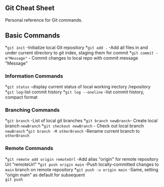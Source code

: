 ## Git Cheat Sheet

Personal reference for Git commands.

## Basic Commands
*`git init` -Initialize local Git repository
*`git add .` -Add all files in and under current directory to git index, staging them for commit
*`git commit -m"Message"` - Commit changes
to local repo with commit message "Message"


### Information Commands
*`git status` -display current status of local working irectory /repository
*`git log`-list commit history
*`git log --oneline` -list commit history, compact format

### Branching Commands
*`git branch` -List of local git branches
*`git branch newBranch`- Create local branch `newBranch`
*`git checkout newBranch` - Check out local branch `newBranch`
*`git branch -M otherBranch` -Rename current branch to `otherBranch`

### Remote Commands
*`git remote add origin remoteUrl` -Add alias "origin" for remote repository
Url "remoteUrl"
*`git push origin main` -Push locally-committed changes to  `main` branch on remote
repository
*`git push -u origin main` -Same, setting "origin main" as default for subsequent  
`git push`
